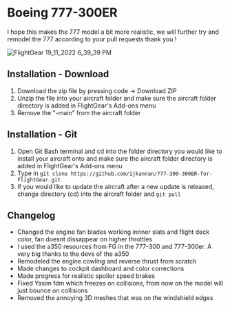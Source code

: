 # Boeing 777-300ER

I hope this makes the 777 model a bit more realistic, we will further try and remodel the 777 according to your pull requests
thank you !

![FlightGear 19_11_2022 6_39_39 PM](https://user-images.githubusercontent.com/103198166/202856375-cf2881bf-3f4f-44bd-97fe-305dd6e8081e.png)

## Installation - Download

1. Download the zip file by pressing code -> Download ZIP
2. Unzip the file into your aircraft folder and make sure the aircraft folder directory is added in FlightGear's Add-ons menu
3. Remove the "-main" from the aircraft folder 

## Installation - Git

1. Open Git Bash terminal and cd into the folder directory you would like to install your aircraft onto and make sure the aircraft folder directory is added in FlightGear's Add-ons menu
2. Type in `git clone https://github.com/ijkannan/777-300-300ER-for-FlightGear.git`
3. If you would like to update the aircraft after a new update is released, change directory (cd) into the aircraft folder and `git pull`

## Changelog

- Changed the engine fan blades working innner slats and flight deck color, fan doesnt dissappear on higher throttles
- I used the a350 resources from FG  in the 777-300 and 777-300er. A very big thanks to the devs of the a350
- Remodeled the engine cowling and reverse thrust from scratch
- Made changes to cockpit dashboard and color corrections
- Made progress for realistic spoiler speed brakes
- Fixed Yasim fdm which freezes on collisions, from now on the model will just bounce on collisions
- Removed the annoying 3D meshes that was on the windshield edges
